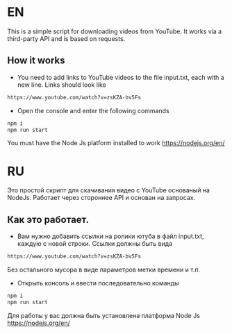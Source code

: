 # EN

This is a simple script for downloading videos from YouTube. 
It works via a third-party API and is based on requests.

## How it works

- You need to add links to YouTube videos to the file input.txt, each with a new line. Links should look like
```sh
https://www.youtube.com/watch?v=zsKZA-bv5Fs
```
- Open the console and enter the following commands 

```sh
npm i
npm run start
```

You must have the Node Js platform installed to work
https://nodejs.org/en/

# RU

Это простой скрипт для скачивания видео с YouTube основаный на NodeJs. 
Работает через стороннее API и основан на запросах.

## Как это работает.

- Вам нужно добавить ссылки на ролики ютуба в файл input.txt, каждую с новой строки. Ссылки должны быть вида 
```sh
https://www.youtube.com/watch?v=zsKZA-bv5Fs
```
Без остального мусора в виде параметров метки времени и т.п.

- Открыть консоль и ввести последовательно команды
```sh
npm i
npm run start
```

Для работы у вас должна быть установлена платформа Node Js
https://nodejs.org/en/